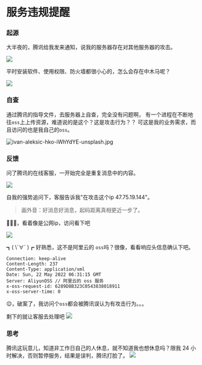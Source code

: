 # 服务违规提醒

### 起源

大半夜的，腾讯给我发来通知，说我的服务器存在对其他服务器的攻击。

![](https://fudongdong-statics.oss-cn-beijing.aliyuncs.com/images/20220522/f491a1eeca17497f90f6ce4a0ee6fba8.png?x-oss-process=style/z.wiki)

平时安装软件、使用权限、防火墙都很小心的，怎么会存在中木马呢？

![](https://fudongdong-statics.oss-cn-beijing.aliyuncs.com/images/20220522/62c5231d5e204fe1af559f3a43589106.png?x-oss-process=style/z.wiki)

### 自查

通过腾讯的指导文件，去服务器上自查，完全没有问题啊，
有一个进程在不断地往`oss`上上传资源，难道说的是这个？这是攻击行为？？
可这是我的业务需求，而且访问的也是我自己的`oss`。

![ivan-aleksic-hko-iWhYdYE-unsplash.jpg](https://fudongdong-statics.oss-cn-beijing.aliyuncs.com/images/20220522/5a0d69a1ead64e91b34aa886eebe0dd7.jpg?x-oss-process=style/z.wiki)

### 反馈

问了腾讯的在线客服，一开始完全是重复消息中的内容。

![](https://fudongdong-statics.oss-cn-beijing.aliyuncs.com/images/20220522/1d4021c2998f41459995d8fb98d2a463.png?x-oss-process=style/z.wiki)


自我的强势追问下，客服告诉我"在攻击这个ip 47.75.19.144"。

> 画外音：好消息好消息，起码距离真相更近一步了。


🤔🤔🤔，看着像是公网ip，访问看下吧

![](https://fudongdong-statics.oss-cn-beijing.aliyuncs.com/images/20220522/c2e4b46f50344907aef462030b23b627.png?x-oss-process=style/z.wiki)

┓( \´∀\` )┏ 好熟悉，这不是阿里云的 `oss`吗？很像，看看响应头信息确认下吧。

```text
Connection: keep-alive
Content-Length: 237
Content-Type: application/xml
Date: Sun, 22 May 2022 06:31:15 GMT
Server: AliyunOSS // 阿里云的 oss 服务
x-oss-request-id: 6289D8B323C0543838018911
x-oss-server-time: 0
```

😌，破案了，我访问个`oss`都会被腾讯误认为有攻击行为。。。


剩下的就让客服去处理吧
![](https://fudongdong-statics.oss-cn-beijing.aliyuncs.com/images/20220522/72cf3b8bbabe41b68dee15c0bf1b042d.png?x-oss-process=style/z.wiki)

### 思考

腾讯这玩意儿，知道非工作日自己的人休息，就不知道我也想休息吗？限我 24 小时解决，否则暂停服务，结果是误判，腾讯打脸了。
![](https://fudongdong-statics.oss-cn-beijing.aliyuncs.com/images/20220522/298c71aa089c4a23a3c965a223958fff.png?x-oss-process=style/z.wiki)


